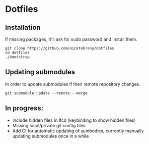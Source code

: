 # Dotfiles

## Installation

If missing packages, it'll ask for sudo password and install them.

```shell
git clone https://github.com/nicktehrany/dotfiles
cd dotfiles
./bootstrap
```

## Updating submodules

In order to update submodules if their remote repository changes.

```shell
git submodule update --remote --merge
```

## In progress:
  
  * Include hidden files in lfcd (keybinding to show hidden files)
  * Missing local/private git config files
  * Add CI for automatic updating of sumbodles, currently manually updating submodules once in a while
